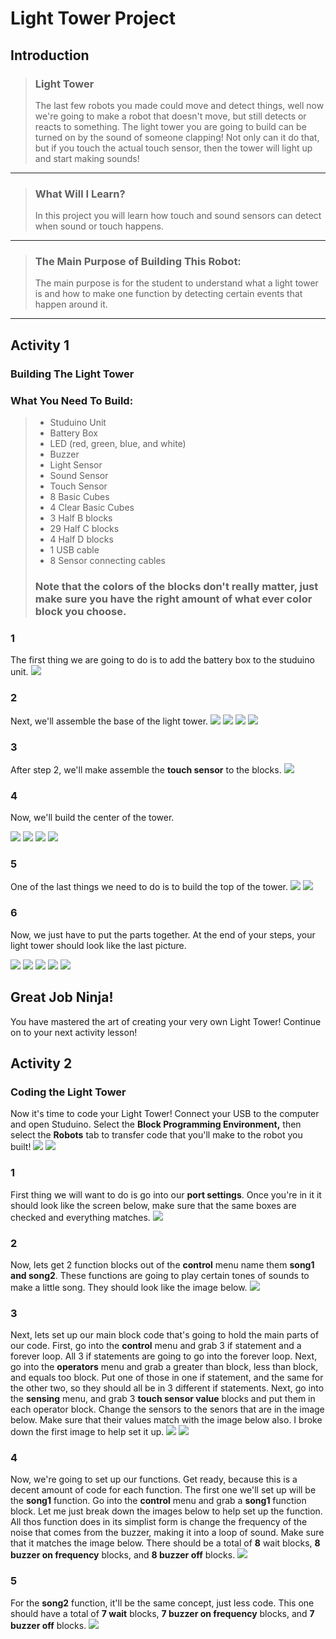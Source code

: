 # Light Tower Project
## Introduction
> ### Light Tower
> The last few robots you made could move and detect things, well now we're going to make a robot that doesn't move, but still detects or reacts to something. The light tower you are going to build can be turned on by the sound of someone clapping! Not only can it do that, but if you touch the actual touch sensor, then the tower will light up and start making sounds!

---

> ### What Will I Learn?
> In this project you will learn how touch and sound sensors can detect when sound or touch happens.

---

> ### The Main Purpose of Building This Robot:
> The main purpose is for the student to understand what a light tower is and how to make one function by detecting certain events that happen around it.

---

## Activity 1
### Building The Light Tower
### What You Need To Build:
> * Studuino Unit
> * Battery Box
> * LED (red, green, blue, and white)
> * Buzzer
> * Light Sensor
> * Sound Sensor
> * Touch Sensor
> * 8 Basic Cubes
> * 4 Clear Basic Cubes
> * 3 Half B blocks
> * 29 Half C blocks
> * 4 Half D blocks
> * 1 USB cable
> * 8 Sensor connecting cables
> ### Note that the colors of the blocks don't really matter, just make sure you have the right amount of what ever color block you choose.

### 1
The first thing we are going to do is to add the battery box to the studuino unit.
![](./1.JPG)

### 2 
Next, we'll assemble the base of the light tower.
![](./2.JPG)
![](./3.JPG)
![](./4.JPG)
![](./5.JPG)

### 3
After step 2, we'll make assemble the **touch sensor** to the blocks.
![](./6.JPG)

### 4
Now, we'll build the center of the tower.

![](./7.JPG)
![](./8.JPG)
![](./9.JPG)
![](./10.JPG)

### 5 
One of the last things we need to do is to build the top of the tower.
![](./11.JPG)
![](./12.JPG)

### 6 
Now, we just have to put the parts together. At the end of your steps, your light tower should look like the last picture.

![](./13.JPG)
![](./14.JPG)
![](./15.JPG)
![](./16.JPG)
![](./17.JPG)

## Great Job Ninja!
You have mastered the art of creating your very own Light Tower! Continue on to your next activity lesson!

## Activity 2
### Coding the Light Tower
Now it's time to code your Light Tower! Connect your USB to the computer and open Studuino. Select the **Block Programming Environment,** then select the **Robots** tab to transfer code that you'll make to the robot you built!
![](./code1One.JPG)
![](./code2Two.JPG)

### 1
First thing we will want to do is go into our **port settings**. Once you're in it it should look like the screen below, make sure that the same boxes are checked and everything matches.
![](./code1.JPG)

### 2 
Now, lets get 2 function blocks out of the **control** menu name them **song1 and song2**. These functions are going to play certain tones of sounds to make a little song. They should look like the image below.
![](./code2.JPG)

### 3 
Next, lets set up our main block code that's going to hold the main parts of our code. First, go into the **control** menu and grab 3 if statement and a forever loop. All 3 if statements are going to go into the forever loop. Next, go into the **operators** menu and grab a greater than block, less than block, and equals too block. Put one of those in one if statement, and the same for the other two, so they should all be in 3 different if statements. Next, go into the **sensing** menu, and grab 3 **touch sensor value** blocks and put them in each operator block. Change the sensors to the senors that are in the image below. Make sure that their values match with the image below also. I broke down the first image to help set it up.
![](./code3.JPG)
![](./code4.JPG)

### 4 
Now, we're going to set up our functions. Get ready, because this is a decent amount of code for each function. The first one we'll set up will be the **song1** function. Go into the **control** menu and grab a **song1** function block. Let me just break down the images below to help set up the function. All thos function does in its simplist form is change the frequency of the noise that comes from the buzzer, making it into a loop of sound. Make sure that it matches the image below. There should be a total of **8** wait blocks, **8 buzzer on frequency** blocks, and **8 buzzer off** blocks.
![](./code5.JPG)

### 5
For the **song2** function, it'll be the same concept, just less code. This one should have a total of **7 wait** blocks, **7 buzzer on frequency** blocks, and **7 buzzer off** blocks.
![](./code6.JPG)
